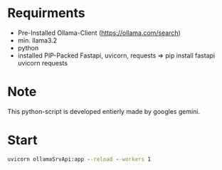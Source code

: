 # Requirments
- Pre-Installed Ollama-Client (https://ollama.com/search)  
- min. llama3.2
- python
- installed PIP-Packed Fastapi, uvicorn, requests
 => pip install fastapi uvicorn requests

# Note
This python-script is developed entierly made by googles gemini.

# Start
```cmd
uvicorn ollamaSrvApi:app --reload --workers 1
```